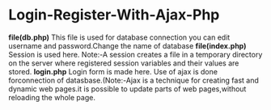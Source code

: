 # Login-Register-With-Ajax-Php
**file(db.php)**
This file is used for database connection you can edit username and password.Change the name of database
**file(index.php)**
Session is used here.
Note:-A session creates a file in a temporary directory on the server where registered session variables and their values are stored.
**login.php**
Login form is made here. Use of ajax is done forconnection of datasbase.(Note:-Ajax is a technique for creating fast and dynamic web pages.it is possible to update parts of web pages,without reloading the whole page.
